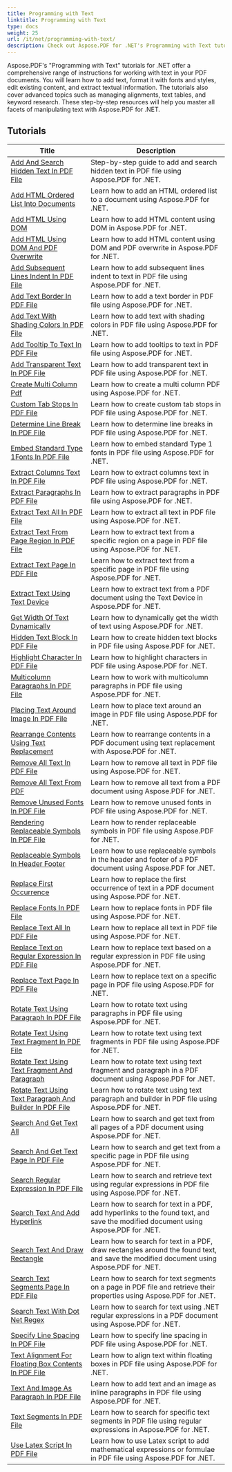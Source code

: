 ```yaml
---
title: Programming with Text
linktitle: Programming with Text
type: docs
weight: 25
url: /it/net/programming-with-text/
description: Check out Aspose.PDF for .NET's Programming with Text tutorials, which walk you through advanced text manipulation in your PDF documents.
---
```

Aspose.PDF's "Programming with Text" tutorials for .NET offer a comprehensive range of instructions for working with text in your PDF documents. You will learn how to add text, format it with fonts and styles, edit existing content, and extract textual information. The tutorials also cover advanced topics such as managing alignments, text tables, and keyword research. These step-by-step resources will help you master all facets of manipulating text with Aspose.PDF for .NET.

## Tutorials
| Title | Description |
| --- | --- | 
| [Add And Search Hidden Text In PDF File](./add-and-search-hidden-text/) | Step-by-step guide to add and search hidden text in PDF file using Aspose.PDF for .NET. |  
| [Add HTML Ordered List Into Documents](./add-html-ordered-list-into-documents/) | Learn how to add an HTML ordered list to a document using Aspose.PDF for .NET. |  
| [Add HTML Using DOM](./add-html-using-dom/) | Learn how to add HTML content using DOM in Aspose.PDF for .NET. |  
| [Add HTML Using DOM And PDF Overwrite](./add-html-using-dom-and-overwrite/) | Learn how to add HTML content using DOM and PDF overwrite in Aspose.PDF for .NET. |  
| [Add Subsequent Lines Indent In PDF File](./add-subsequent-lines-indent/) | Learn how to add subsequent lines indent to text in PDF file using Aspose.PDF for .NET. |  
| [Add Text Border In PDF File](./add-text-border/) | Learn how to add a text border in PDF file using Aspose.PDF for .NET. |  
| [Add Text With Shading Colors In PDF File](./add-text-with-shading-colors/) | Learn how to add text with shading colors in PDF file using Aspose.PDF for .NET. |  
| [Add Tooltip To Text In PDF File](./add-tooltip-to-text/) | Learn how to add tooltips to text in PDF file using Aspose.PDF for .NET. |  
| [Add Transparent Text In PDF File](./add-transparent-text/) | Learn how to add transparent text in PDF file using Aspose.PDF for .NET. |  
| [Create Multi Column Pdf](./create-multi-column-pdf/) | Learn how to create a multi column PDF using Aspose.PDF for .NET. |  
| [Custom Tab Stops In PDF File](./custom-tab-stops/) | Learn how to create custom tab stops in PDF file using Aspose.PDF for .NET. |  
| [Determine Line Break In PDF File](./determine-line-break/) | Learn how to determine line breaks in PDF file using Aspose.PDF for .NET. |  
| [Embed Standard Type 1Fonts In PDF File](./embed-standard-type-1fonts/) | Learn how to embed standard Type 1 fonts in PDF file using Aspose.PDF for .NET. |  
| [Extract Columns Text In PDF File](./extract-columns-text/) | Learn how to extract columns text in PDF file using Aspose.PDF for .NET. |  
| [Extract Paragraphs In PDF File](./extract-paragraphs/) | Learn how to extract paragraphs in PDF file using Aspose.PDF for .NET. |   
| [Extract Text All In PDF File](./extract-text-all/) |Learn how to extract all text in PDF file using Aspose.PDF for .NET.|  
| [Extract Text From Page Region In PDF File](./extract-text-from-page-region/) | Learn how to extract text from a specific region on a page in PDF file using Aspose.PDF for .NET. |  
| [Extract Text Page In PDF File](./extract-text-page/) | Learn how to extract text from a specific page in PDF file using Aspose.PDF for .NET. |  
| [Extract Text Using Text Device](./extract-text-using-text-device/) | Learn how to extract text from a PDF document using the Text Device in Aspose.PDF for .NET. |  
| [Get Width Of Text Dynamically](./get-width-of-text-dynamically/) | Learn how to dynamically get the width of text using Aspose.PDF for .NET. |  
| [Hidden Text Block In PDF File](./hidden-text-block/) | Learn how to create hidden text blocks in PDF file using Aspose.PDF for .NET. |  
| [Highlight Character In PDF File](./highlight-character-in-pdf/) | Learn how to highlight characters in PDF file using Aspose.PDF for .NET. |  
| [Multicolumn Paragraphs In PDF File](./multicolumn-paragraphs/) | Learn how to work with multicolumn paragraphs in PDF file using Aspose.PDF for .NET. |  
| [Placing Text Around Image In PDF File](./placing-text-around-image/) | Learn how to place text around an image in PDF file using Aspose.PDF for .NET. |  
| [Rearrange Contents Using Text Replacement](./rearrange-contents-using-text-replacement/) | Learn how to rearrange contents in a PDF document using text replacement with Aspose.PDF for .NET. |  
| [Remove All Text In PDF File](./remove-all-text/) | Learn how to remove all text in PDF file using Aspose.PDF for .NET. |  
| [Remove All Text From PDF](./remove-all-text-from-pdf/) | Learn how to remove all text from a PDF document using Aspose.PDF for .NET. |  
| [Remove Unused Fonts In PDF File](./remove-unused-fonts/) | Learn how to remove unused fonts in PDF file using Aspose.PDF for .NET. |  
| [Rendering Replaceable Symbols In PDF File](./rendering-replaceable-symbols/) | Learn how to render replaceable symbols in PDF file using Aspose.PDF for .NET. |  
| [Replaceable Symbols In Header Footer](./replaceable-symbols-in-header-footer/) | Learn how to use replaceable symbols in the header and footer of a PDF document using Aspose.PDF for .NET. |  
| [Replace First Occurrence](./replace-first-occurrence/) | Learn how to replace the first occurrence of text in a PDF document using Aspose.PDF for .NET. |  
| [Replace Fonts In PDF File](./replace-fonts/) | Learn how to replace fonts in PDF file using Aspose.PDF for .NET. |  
| [Replace Text All In PDF File](./replace-text-all/) | Learn how to replace all text in PDF file using Aspose.PDF for .NET. |  
| [Replace Text on Regular Expression In PDF File](./replace-text-on-regular-expression/) | Learn how to replace text based on a regular expression in PDF file using Aspose.PDF for .NET. |  
| [Replace Text Page In PDF File](./replace-text-page/) | Learn how to replace text on a specific page in PDF file using Aspose.PDF for .NET. |  
| [Rotate Text Using Paragraph In PDF File](./rotate-text-using-paragraph/) | Learn how to rotate text using paragraphs in PDF file using Aspose.PDF for .NET. |  
| [Rotate Text Using Text Fragment In PDF File](./rotate-text-using-text-fragment/) | Learn how to rotate text using text fragments in PDF file using Aspose.PDF for .NET. |  
| [Rotate Text Using Text Fragment And Paragraph](./rotate-text-using-text-fragment-and-paragraph/) | Learn how to rotate text using text fragment and paragraph in a PDF document using Aspose.PDF for .NET. |  
| [Rotate Text Using Text Paragraph And Builder In PDF File](./rotate-text-using-text-paragraph-and-builder/) | Learn how to rotate text using text paragraph and builder in PDF file using Aspose.PDF for .NET. |  
| [Search And Get Text All](./search-and-get-text-all/) | Learn how to search and get text from all pages of a PDF document using Aspose.PDF for .NET. |  
| [Search And Get Text Page In PDF File](./search-and-get-text-page/) | Learn how to search and get text from a specific page in PDF file using Aspose.PDF for .NET. |  
| [Search Regular Expression In PDF File](./search-regular-expression/) | Learn how to search and retrieve text using regular expressions in PDF file using Aspose.PDF for .NET. |  
| [Search Text And Add Hyperlink](./search-text-and-add-hyperlink/) | Learn how to search for text in a PDF, add hyperlinks to the found text, and save the modified document using Aspose.PDF for .NET. |  
| [Search Text And Draw Rectangle](./search-text-and-draw-rectangle/) | Learn how to search for text in a PDF, draw rectangles around the found text, and save the modified document using Aspose.PDF for .NET. |  
| [Search Text Segments Page In PDF File](./search-text-segments-page/) | Learn how to search for text segments on a page in PDF file and retrieve their properties using Aspose.PDF for .NET. |  
| [Search Text With Dot Net Regex](./search-text-with-dot-net-regex/) | Learn how to search for text using .NET regular expressions in a PDF document using Aspose.PDF for .NET. |   
| [Specify Line Spacing In PDF File](./specify-line-spacing/) | Learn how to specify line spacing in PDF file using Aspose.PDF for .NET. |  
| [Text Alignment For Floating Box Contents In PDF File](./text-alignment-for-floating-box-contents/) | Learn how to align text within floating boxes in PDF file using Aspose.PDF for .NET. |  
| [Text And Image As Paragraph In PDF File](./text-and-image-as-paragraph/) | Learn how to add text and an image as inline paragraphs in PDF file using Aspose.PDF for .NET. |  
| [Text Segments In PDF File](./text-segments/) | Learn how to search for specific text segments in PDF file using regular expressions in Aspose.PDF for .NET. |  
| [Use Latex Script In PDF File](./use-latex-script/) | Learn how to use Latex script to add mathematical expressions or formulae in PDF file using Aspose.PDF for .NET. |  